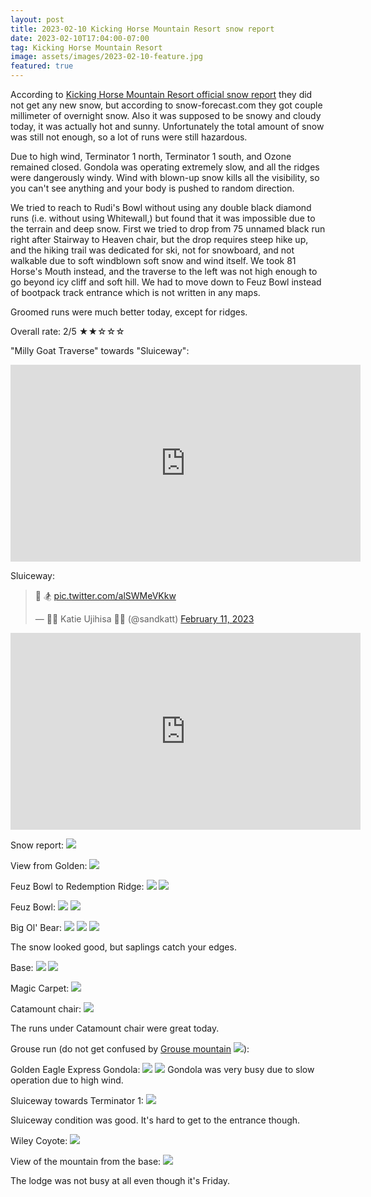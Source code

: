```yaml
---
layout: post
title: 2023-02-10 Kicking Horse Mountain Resort snow report
date: 2023-02-10T17:04:00-07:00
tag: Kicking Horse Mountain Resort
image: assets/images/2023-02-10-feature.jpg
featured: true
---
```


According to [Kicking Horse Mountain Resort official snow report](https://kickinghorseresort.com/conditions/snow-report/) they did not get any new snow, but according to snow-forecast.com they got couple millimeter of overnight snow. Also it was supposed to be snowy and cloudy today, it was actually hot and sunny.  Unfortunately the total amount of snow was still not enough, so a lot of runs were still hazardous.

Due to high wind, Terminator 1 north, Terminator 1 south, and Ozone remained closed. Gondola was operating extremely slow, and all the ridges were dangerously windy. Wind with blown-up snow kills all the visibility, so you can't see anything and your body is pushed to random direction.

We tried to reach to Rudi's Bowl without using any double black diamond runs (i.e. without using Whitewall,) but found that it was impossible due to the terrain and deep snow. First we tried to drop from 75 unnamed black run right after Stairway to Heaven chair, but the drop requires steep hike up, and the hiking trail was dedicated for ski, not for snowboard, and not walkable due to soft windblown soft snow and wind itself. We took 81 Horse's Mouth instead, and the traverse to the left was not high enough to go beyond icy cliff and soft hill. We had to move down to Feuz Bowl instead of bootpack track entrance which is not written in any maps.

Groomed runs were much better today, except for ridges.

Overall rate: 2/5 ★★☆☆☆

"Milly Goat Traverse" towards "Sluiceway":
<iframe width="560" height="315" src="https://www.youtube.com/embed/8Z-VzbPLEIA" title="YouTube video player" frameborder="0" allow="accelerometer; autoplay; clipboard-write; encrypted-media; gyroscope; picture-in-picture; web-share" allowfullscreen></iframe>

Sluiceway:
<blockquote class="twitter-tweet"><p lang="und" dir="ltr">🎢 🏂 <a href="https://t.co/alSWMeVKkw">pic.twitter.com/alSWMeVKkw</a></p>&mdash; 💽💽 Katie Ujihisa 💽💽 (@sandkatt) <a href="https://twitter.com/sandkatt/status/1624200527100919815?ref_src=twsrc%5Etfw">February 11, 2023</a></blockquote> <script async src="https://platform.twitter.com/widgets.js" charset="utf-8"></script>

<iframe width="560" height="315" src="https://www.youtube.com/embed/mjUBwt5_oWc" title="YouTube video player" frameborder="0" allow="accelerometer; autoplay; clipboard-write; encrypted-media; gyroscope; picture-in-picture; web-share" allowfullscreen></iframe>

Snow report:
![](/assets/images/2023-02-10-Screenshot_2023-02-10_17-12-11.png)

View from Golden:
![](/assets/images/2023-02-10-from-golden.jpg)

Feuz Bowl to Redemption Ridge:
![](/assets/images/2023-02-10-feuz-bowl-to-redemption-ridge.jpg)
![](/assets/images/2023-02-10-feuz-bowl-to-redemption-ridge-2.jpg)

Feuz Bowl:
![](/assets/images/2023-02-10-feuz-bowl.jpg)
![](/assets/images/2023-02-10-feuz-ski-out.jpg)

Big Ol' Bear:
![](/assets/images/2023-02-10-big-ol-bear.jpg)
![](/assets/images/2023-02-10-big-ol-bear-2.jpg)
![](/assets/images/2023-02-10-big-ol-bear-3.jpg)

The snow looked good, but saplings catch your edges.

Base:
![](/assets/images/2023-02-10-base.jpg)
![](/assets/images/2023-02-10-base-2.jpg)

Magic Carpet:
![](/assets/images/2023-02-10-magic-carpet.jpg)

Catamount chair:
![](/assets/images/2023-02-10-catamount-chair.jpg)

The runs under Catamount chair were great today.

Grouse run (do not get confused by [Grouse mountain](/grouse-mountain/)
![](/assets/images/2023-02-10-grouse.jpg)):

Golden Eagle Express Gondola:
![](/assets/images/2023-02-10-golden-eagle-express-gondola.jpg)
![](/assets/images/2023-02-10-gondola-busy.jpg)
Gondola was very busy due to slow operation due to high wind.

Sluiceway towards Terminator 1:
![](/assets/images/2023-02-10-sluiceway-towards-terminator-1.jpg)

Sluiceway condition was good. It's hard to get to the entrance though.

Wiley Coyote:
![](/assets/images/2023-02-10-wiley-coyote.jpg)

View of the mountain from the base:
![](/assets/images/2023-02-10-view.jpg)

The lodge was not busy at all even though it's Friday.
